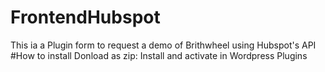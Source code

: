 # FrontendHubspot
This ia a Plugin form to request a demo of Brithwheel using Hubspot's API
#How to install
Donload as zip: Install and activate in Wordpress Plugins